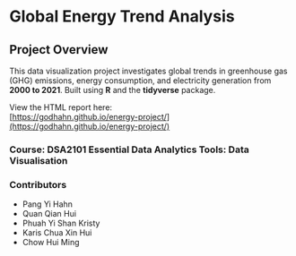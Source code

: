 # Global Energy Trend Analysis

## Project Overview

This data visualization project investigates global trends in greenhouse gas (GHG) emissions, energy consumption, and electricity generation from **2000 to 2021**. Built using **R** and the **tidyverse** package.

View the HTML report here:  
[https://godhahn.github.io/energy-project/](https://godhahn.github.io/energy-project/)

### Course: DSA2101 Essential Data Analytics Tools: Data Visualisation  

### Contributors

- Pang Yi Hahn  
- Quan Qian Hui  
- Phuah Yi Shan Kristy  
- Karis Chua Xin Hui  
- Chow Hui Ming
